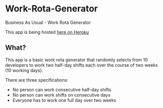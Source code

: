 # Work-Rota-Generator
Business As Usual - Work Rota Generator

This app is being hosted [here on Heroku](https://afternoon-atoll-40811.herokuapp.com/)

## What?
This app is a basic work rota generator that randomly selects from 10 developers to work two half-day shifts each over the course of two weeks (10 working days).

There are three specifications:

- No person can work consecutive half-day shifts
- No person can work shifts on consecutive days
- Everyone has to work one full day over two weeks
